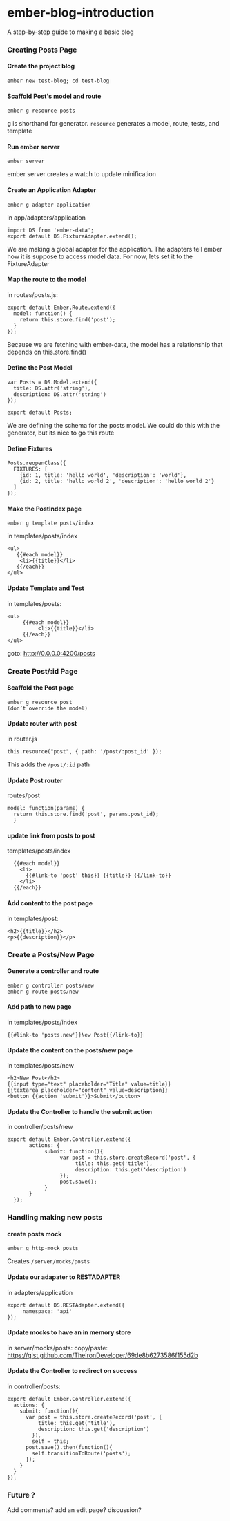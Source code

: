 # ember-blog-introduction
A step-by-step guide to making a basic blog

### Creating Posts Page

#### Create the project blog
```
ember new test-blog; cd test-blog
```

#### Scaffold Post's model and route
```
ember g resource posts
```
g is shorthand for generator. `resource` generates a model, route, tests, and template

#### Run ember server
```
ember server
```
ember server creates a watch to update minification

#### Create an Application Adapter
```
ember g adapter application
```
in app/adapters/application
```
import DS from 'ember-data';
export default DS.FixtureAdapter.extend();
```
We are making a global adapter for the application.
The adapters tell ember how it is suppose to access model data. For now, lets set it to the FixtureAdapter

#### Map the route to the model
in routes/posts.js:
```
export default Ember.Route.extend({
  model: function() {
    return this.store.find('post');
  }
});
```
Because we are fetching with ember-data, the model has a relationship that depends on this.store.find()

#### Define the Post Model
```
var Posts = DS.Model.extend({
  title: DS.attr('string'),
  description: DS.attr('string')
});

export default Posts;
```
We are defining the schema for the posts model.
We could do this with the generator, but its nice to go this route

#### Define Fixtures
```
Posts.reopenClass({
  FIXTURES: [
    {id: 1, title: 'hello world', 'description': 'world'},
    {id: 2, title: 'hello world 2', 'description': 'hello world 2'}
  ]
});
```

#### Make the PostIndex page
```
ember g template posts/index
```
in templates/posts/index
```
<ul>
   {{#each model}}
    <li>{{title}}</li>
   {{/each}}
</ul>
```

#### Update Template and Test
in templates/posts:
```
<ul>
     {{#each model}}
          <li>{{title}}</li>
     {{/each}}
</ul>
```
goto: http://0.0.0.0:4200/posts

### Create Post/:id Page

#### Scaffold the Post page 
```
ember g resource post
(don’t override the model)
```

#### Update router with post
in router.js
```
this.resource("post", { path: '/post/:post_id' });
```
This adds the `/post/:id` path

#### Update Post router
 routes/post
```
model: function(params) {
  return this.store.find('post', params.post_id);
  }
```

#### update link from posts to post
templates/posts/index
```
  {{#each model}}
    <li>
      {{#link-to 'post' this}} {{title}} {{/link-to}}
    </li>
  {{/each}}
```

#### Add content to the post page
in templates/post:
```
<h2>{{title}}</h2>
<p>{{description}}</p>
```


### Create a Posts/New Page

#### Generate a controller and route
```
ember g controller posts/new
ember g route posts/new
```
 
#### Add path to new page
in templates/posts/index
```
{{#link-to 'posts.new'}}New Post{{/link-to}}
```

#### Update the content on the posts/new page
in templates/posts/new
```
<h2>New Post</h2>
{{input type="text" placeholder="Title" value=title}}
{{textarea placeholder="content" value=description}}
<button {{action 'submit'}}>Submit</button>
```

#### Update the Controller to handle the submit action
in controller/posts/new
```
export default Ember.Controller.extend({
       actions: {
            submit: function(){
                 var post = this.store.createRecord('post', {
                      title: this.get('title'),
                      description: this.get('description')
                 });
                 post.save();
            }
       }
  });
```

### Handling making new posts

#### create posts mock 
```
ember g http-mock posts
```
Creates `/server/mocks/posts`

#### Update our adapater to RESTADAPTER
in adapters/application
```
export default DS.RESTAdapter.extend({
     namespace: 'api'
});
```

#### Update mocks to have an in memory store
in server/mocks/posts:
  copy/paste:
    https://gist.github.com/TheIronDeveloper/69de8b6273586f155d2b
    
#### Update the Controller to redirect on success
in controller/posts: 
```
export default Ember.Controller.extend({
  actions: {
    submit: function(){
      var post = this.store.createRecord('post', {
          title: this.get('title'),
          description: this.get('description')
        }),
        self = this;
      post.save().then(function(){
        self.transitionToRoute('posts');
      });
    }
  }
});
```

### Future ?
Add comments?
add an edit page?
discussion?
